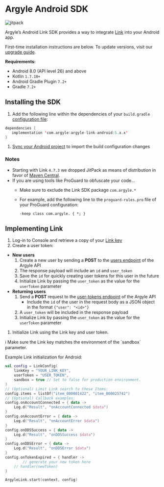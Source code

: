 # Argyle Android SDK

![jitpack](https://maven-badges.herokuapp.com/maven-central/com.argyle/argyle-link-android/badge.svg)

Argyle’s Android Link SDK provides a way to integrate [Link](https://docs.argyle.com/guides/docs/argyle-link-overview) into your Android app.

First-time installation instructions are below. To update versions, visit our [upgrade guide](https://github.com/argyle-systems/argyle-link-android/blob/master/UPGRADING.md).

**Requirements:**

- Android 8.0 (API level 26) and above
- Kotlin `1.7.10+`
- Android Gradle Plugin `7.2+`
- Gradle `7.2+`

## Installing the SDK


1. Add the following line within the dependencies of your `build.gradle` [configuration file](https://developer.android.com/studio/build#top-level):

```kotlin
dependencies {  
   implementation 'com.argyle:argyle-link-android:5.x.x'
}
```

1. [Sync your Android project](https://developer.android.com/studio/build#sync-files) to import the build configuration changes

### Notes

- Starting with Link `4.7.3` we dropped JitPack as means of distribution in favor of [Maven Central](https://central.sonatype.dev/).
- If you are using tools like ProGuard to obfuscate your code…
    - Make sure to exclude the Link SDK package `com.argyle.*`
    - For example, add the following line to the `proguard-rules.pro` file of your ProGuard configuration:
        
        ```
        -keep class com.argyle. { *; }
        ```
        

## Implementing Link


1. Log-in to Console and retrieve a copy of your [Link key](https://console.argyle.com/link-key)
2. Create a user token:
- **New users**
    1. Create a new user by sending a **POST** to the [users endpoint](https://docs.argyle.com/guides/reference/create-a-user) of the Argyle API
    2. The response payload will include an `id` and `user_token`
    3. Save the `id` for quickly creating user tokens for this user in the future
    4. Initialize Link by passing the `user_token` as the value for the `userToken` parameter
- **Returning users**
    1. Send a **POST** request to the [user-tokens endpoint](https://docs.argyle.com/guides/reference/create-a-user-token) of the Argyle API
        - Include the `id` of the user in the request body as a JSON object in the format `{"user": "<id>"}`
    2. A `user_token` will be included in the response payload
    3. Initialize Link by passing the `user_token` as the value for the `userToken` parameter
1. Initialize Link using the Link key and user token. 

<aside>
ℹ️ Make sure the Link key matches the environment of the `sandbox` parameter.

</aside>

Example Link initialization for Android:

```kotlin
val config = LinkConfig(
    linkKey = "YOUR_LINK_KEY",
    userToken = "USER_TOKEN",
    sandbox = true // Set to false for production environment.
)
// (Optional) Limit Link search to these Items:
config.items = listOf("item_000001422", "item_000025742")
// (Optional) Callback examples:
config.onAccountConnected = { data ->
    Log.d("Result", "onAccountConnected $data")
}
config.onAccountError = { data ->
    Log.d("Result", "onAccountError $data")
}
config.onDDSSuccess = { data ->
    Log.d("Result", "onDDSSuccess $data")
}
config.onDDSError = { data ->
    Log.d("Result", "onDDSError $data")
}
config.onTokenExpired = { handler ->
		// generate your new token here
    // handler(newToken)
}

ArgyleLink.start(context, config)
```
